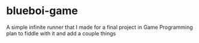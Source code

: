 # blueboi-game
A simple infinite runner that I made for a final project in Game Programming plan to fiddle with it and add a couple things
